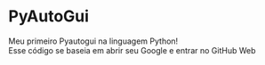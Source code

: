 # PyAutoGui
Meu primeiro Pyautogui na linguagem Python!
<br>
Esse código se baseia em abrir seu Google e entrar no GitHub Web
 
